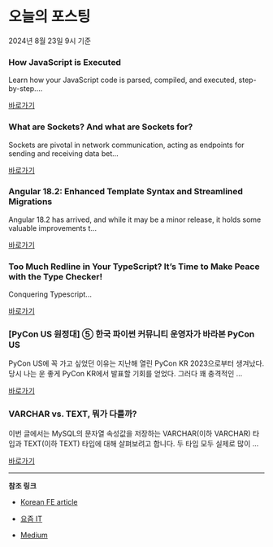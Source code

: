 # 오늘의 포스팅 
2024년 8월 23일 9시 기준 

### How JavaScript is Executed 

 Learn how your JavaScript code is parsed, compiled, and executed, step-by-step.... 

 [바로가기](https://medium.com/m/signin?actionUrl=https%3A%2F%2Fmedium.com%2F_%2Fbookmark%2Fp%2Ffc73871e1d9c&operation=register&redirect=https%3A%2F%2Fjavascript.plainenglish.io%2Fhow-javascript-is-executed-fc73871e1d9c&source=---------0-84----------javascript------bookmark_preview----0df7d4cb_a0d8_44be_9b78_f3c87980badc-------) 

### What are Sockets? And what are Sockets for? 

 Sockets are pivotal in network communication, acting as endpoints for sending and receiving data bet... 

 [바로가기](https://medium.com/m/signin?actionUrl=https%3A%2F%2Fmedium.com%2F_%2Fbookmark%2Fp%2F8eef56436b7b&operation=register&redirect=https%3A%2F%2Fmedium.com%2F%40onix_react%2Fwhat-are-sockets-and-what-are-sockets-for-8eef56436b7b&source=---------0-84----------typescript------bookmark_preview----4732b470_c139_4cdb_829b_3168e0b97f81-------) 

### Angular 18.2: Enhanced Template Syntax and Streamlined Migrations 

 Angular 18.2 has arrived, and while it may be a minor release, it holds some valuable improvements t... 

 [바로가기](https://medium.com/m/signin?actionUrl=https%3A%2F%2Fmedium.com%2F_%2Fbookmark%2Fp%2F12c35fec2829&operation=register&redirect=https%3A%2F%2Fmedium.com%2F%40ingila185%2Fangular-18-2-enhanced-template-syntax-and-streamlined-migrations-12c35fec2829&source=---------0-84----------frontend------bookmark_preview----ab011625_4561_4052_9629_10319fc53a69-------) 

### Too Much Redline in Your TypeScript? It’s Time to Make Peace with the Type Checker! 

 Conquering Typescript... 

 [바로가기](https://medium.com/m/signin?actionUrl=https%3A%2F%2Fmedium.com%2F_%2Fbookmark%2Fp%2F6cdbfe75f3d0&operation=register&redirect=https%3A%2F%2Fmedium.com%2F%40kjosh344%2Ftoo-much-redline-in-your-typescript-its-time-to-make-peace-with-the-type-checker-6cdbfe75f3d0&source=---------0-84----------reactjs------bookmark_preview----349da404_1084_4776_bb2c_f6ff4f11e290-------) 

### [PyCon US 원정대] ⑤ 한국 파이썬 커뮤니티 운영자가 바라본 PyCon US 

 PyCon US에 꼭 가고 싶었던 이유는 지난해 열린 PyCon KR 2023으로부터 생겨났다. 당시 나는 운 좋게 PyCon KR에서 발표할 기회를 얻었다. 그러다 꽤 충격적인 ... 

 [바로가기](https://yozm.wishket.com/magazine/detail/2728/) 

### VARCHAR vs. TEXT, 뭐가 다를까? 

 이번 글에서는 MySQL의 문자열 속성값을 저장하는 VARCHAR(이하 VARCHAR) 타입과 TEXT(이하 TEXT) 타입에 대해 살펴보려고 합니다. 두 타입 모두 실제로 많이 ... 

 [바로가기](https://yozm.wishket.com/magazine/detail/2726/) 

---

**참조 링크**

- [Korean FE article](https://kofearticle.substack.com) 

- [요즘 IT](https://yozm.wishket.com/magazine) 

- [Medium](https://medium.com) 

